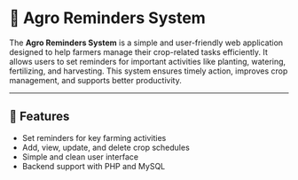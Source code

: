 # 🌾 Agro Reminders System

The **Agro Reminders System** is a simple and user-friendly web application designed to help farmers manage their crop-related tasks efficiently. It allows users to set reminders for important activities like planting, watering, fertilizing, and harvesting. This system ensures timely action, improves crop management, and supports better productivity.

---

## 🚀 Features

- Set reminders for key farming activities
- Add, view, update, and delete crop schedules
- Simple and clean user interface
- Backend support with PHP and MySQL
